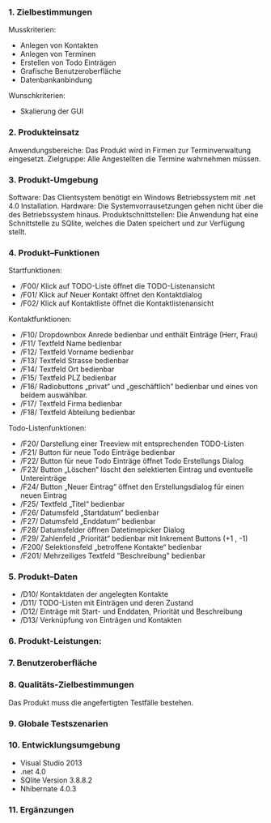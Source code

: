 ### 1. Zielbestimmungen
Musskriterien:
*	Anlegen von Kontakten
*	Anlegen von Terminen
*	Erstellen von Todo Einträgen
*	Grafische Benutzeroberfläche
*	Datenbankanbindung

Wunschkriterien: 
* Skalierung der GUI

### 2. Produkteinsatz
Anwendungsbereiche:
Das Produkt wird in Firmen zur Terminverwaltung eingesetzt.
Zielgruppe:
Alle Angestellten die Termine wahrnehmen müssen.

### 3. Produkt-Umgebung
Software:
Das Clientsystem benötigt ein Windows Betriebssystem mit .net 4.0 Installation.
Hardware:
Die Systemvorrausetzungen gehen nicht über die des Betriebssystem hinaus.
Produktschnittstellen:
Die Anwendung hat eine Schnittstelle zu SQlite, welches die Daten speichert und zur Verfügung stellt.

### 4. Produkt–Funktionen
Startfunktionen:
* /F00/ Klick auf TODO-Liste öffnet die TODO-Listenansicht
* /F01/ Klick auf Neuer Kontakt öffnet den Kontaktdialog
* /F02/ Klick auf Kontaktliste öffnet die Kontaktlistenansicht

Kontaktfunktionen:
*	/F10/ Dropdownbox Anrede bedienbar und enthält Einträge (Herr, Frau)
*	/F11/ Textfeld Name bedienbar
*	/F12/ Textfeld Vorname bedienbar
*	/F13/ Textfeld Strasse bedienbar
*	/F14/ Textfeld Ort bedienbar
*	/F15/ Textfeld PLZ bedienbar
*	/F16/ Radiobuttons „privat“ und „geschäftlich“ bedienbar und eines von beidem auswählbar.
*	/F17/ Textfeld Firma bedienbar
*	/F18/ Textfeld Abteilung bedienbar

Todo-Listenfunktionen:
*	/F20/ Darstellung einer Treeview mit entsprechenden TODO-Listen
*	/F21/ Button für neue Todo Einträge bedienbar
*	/F22/ Button für neue Todo Einträge öffnet Todo Erstellungs Dialog
*	/F23/ Button „Löschen“ löscht den selektierten Eintrag und eventuelle Untereinträge
* /F24/ Button „Neuer Eintrag“ öffnet den Erstellungsdialog für einen neuen Eintrag
*	/F25/ Textfeld „Titel“ bedienbar
*	/F26/ Datumsfeld „Startdatum“ bedienbar
*	/F27/ Datumsfeld „Enddatum“ bedienbar
*	/F28/ Datumsfelder öffnen Datetimepicker Dialog
*	/F29/ Zahlenfeld „Priorität“ bedienbar mit Inkrement Buttons (+1 , -1)
*	/F200/ Selektionsfeld „betroffene Kontakte“ bedienbar
*	/F201/ Mehrzeiliges Textfeld "Beschreibung" bedienbar

### 5. Produkt–Daten
* /D10/ Kontaktdaten der angelegten Kontakte
* /D11/ TODO-Listen mit Einträgen und deren Zustand
* /D12/ Einträge mit Start- und Enddaten, Priorität und Beschreibung
* /D13/ Verknüpfung von Einträgen und Kontakten

### 6. Produkt-Leistungen:

### 7. Benutzeroberfläche

### 8. Qualitäts-Zielbestimmungen
Das Produkt muss die angefertigten Testfälle bestehen.

### 9. Globale Testszenarien

### 10. Entwicklungsumgebung
*	Visual Studio 2013 
*	.net 4.0
*	SQlite Version 3.8.8.2
*	Nhibernate 4.0.3

### 11. Ergänzungen

